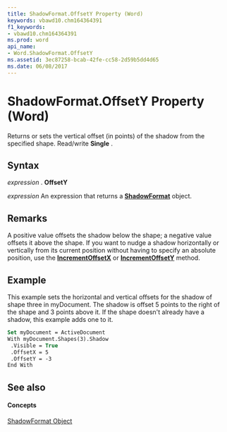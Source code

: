 ```yaml
---
title: ShadowFormat.OffsetY Property (Word)
keywords: vbawd10.chm164364391
f1_keywords:
- vbawd10.chm164364391
ms.prod: word
api_name:
- Word.ShadowFormat.OffsetY
ms.assetid: 3ec87258-bcab-42fe-cc58-2d59b5dd4d65
ms.date: 06/08/2017
---
```



# ShadowFormat.OffsetY Property (Word)

Returns or sets the vertical offset (in points) of the shadow from the specified shape. Read/write **Single** .


## Syntax

 _expression_ . **OffsetY**

 _expression_ An expression that returns a **[ShadowFormat](shadowformat-object-word.md)** object.


## Remarks

A positive value offsets the shadow below the shape; a negative value offsets it above the shape. If you want to nudge a shadow horizontally or vertically from its current position without having to specify an absolute position, use the **[IncrementOffsetX](shadowformat-incrementoffsetx-method-word.md)** or **[IncrementOffsetY](shadowformat-incrementoffsety-method-word.md)** method.


## Example

This example sets the horizontal and vertical offsets for the shadow of shape three in myDocument. The shadow is offset 5 points to the right of the shape and 3 points above it. If the shape doesn't already have a shadow, this example adds one to it.


```vb
Set myDocument = ActiveDocument 
With myDocument.Shapes(3).Shadow 
 .Visible = True 
 .OffsetX = 5 
 .OffsetY = -3 
End With
```


## See also


#### Concepts


[ShadowFormat Object](shadowformat-object-word.md)

